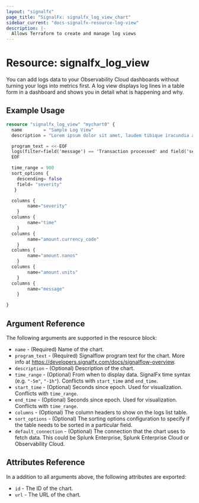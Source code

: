 ```yaml
---
layout: "signalfx"
page_title: "SignalFx: signalfx_log_view_chart"
sidebar_current: "docs-signalfx-resource-log-view"
description: |-
  Allows Terraform to create and manage log views
---
```


# Resource: signalfx_log_view

You can add logs data to your Observability Cloud dashboards without turning your logs into metrics first. A log view displays log lines in a table form in a dashboard and shows you in detail what is happening and why.

## Example Usage

```tf
resource "signalfx_log_view" "mychart0" {
  name        = "Sample Log View"
  description = "Lorem ipsum dolor sit amet, laudem tibique iracundia at mea. Nam posse dolores ex, nec cu adhuc putent honestatis"

  program_text = <<-EOF
  logs(filter=field('message') == 'Transaction processed' and field('service.name') == 'paymentservice').publish()
  EOF

  time_range = 900
  sort_options {
    descending= false
    field= "severity"
   }

  columns {
        name="severity"
    }
  columns {
        name="time"
    }
  columns {
        name="amount.currency_code"
    }
  columns {
        name="amount.nanos"
    }
  columns {
        name="amount.units"
    }
  columns {
        name="message"
    }

}
```

## Argument Reference

The following arguments are supported in the resource block:

* `name` - (Required) Name of the chart.
* `program_text` - (Required) Signalflow program text for the chart. More info at https://developers.signalfx.com/docs/signalflow-overview.
* `description` - (Optional) Description of the chart.
* `time_range` - (Optional) From when to display data. SignalFx time syntax (e.g. `"-5m"`, `"-1h"`). Conflicts with `start_time` and `end_time`.
* `start_time` - (Optional) Seconds since epoch. Used for visualization. Conflicts with `time_range`.
* `end_time` - (Optional) Seconds since epoch. Used for visualization. Conflicts with `time_range`.
* `columns` - (Optional) The column headers to show on the logs list table.
* `sort_options` - (Optional) The sorting options configuration to specify if the table needs to be sorted in a particular field.
* `default_connection` - (Optional) The connection that the chart uses to fetch data. This could be Splunk Enterprise, Splunk Enterprise Cloud or Observability Cloud.

## Attributes Reference

In a addition to all arguments above, the following attributes are exported:

* `id` - The ID of the chart.
* `url` - The URL of the chart.
